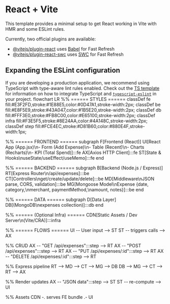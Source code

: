 # React + Vite

This template provides a minimal setup to get React working in Vite with HMR and some ESLint rules.

Currently, two official plugins are available:

- [@vitejs/plugin-react](https://github.com/vitejs/vite-plugin-react/blob/main/packages/plugin-react) uses [Babel](https://babeljs.io/) for Fast Refresh
- [@vitejs/plugin-react-swc](https://github.com/vitejs/vite-plugin-react/blob/main/packages/plugin-react-swc) uses [SWC](https://swc.rs/) for Fast Refresh

## Expanding the ESLint configuration

If you are developing a production application, we recommend using TypeScript with type-aware lint rules enabled. Check out the [TS template](https://github.com/vitejs/vite/tree/main/packages/create-vite/template-react-ts) for information on how to integrate TypeScript and [`typescript-eslint`](https://typescript-eslint.io) in your project.
flowchart LR
  %% ====== STYLES ======
  classDef fe fill:#E3F2FD,stroke:#1E88E5,color:#0D47A1,stroke-width:2px;
  classDef be fill:#E8F5E9,stroke:#43A047,color:#1B5E20,stroke-width:2px;
  classDef db fill:#FFF3E0,stroke:#FB8C00,color:#E65100,stroke-width:2px;
  classDef infra fill:#F3E5F5,stroke:#8E24AA,color:#4A148C,stroke-width:2px;
  classDef step fill:#FCE4EC,stroke:#D81B60,color:#880E4F,stroke-width:1px;

  %% ====== FRONTEND ======
  subgraph F[Frontend (React)]
    UI[React App (App.jsx)\n- Form (Add Expense)\n- Table (Recent)\n- Charts (Recharts)\n- KPI (Total Spend)]:::fe
    AX[Axios HTTP Client]:::fe
    ST[State & Hooks\nuseState/useEffect/useMemo]:::fe
  end

  %% ====== BACKEND ======
  subgraph B[Backend (Node.js / Express)]
    RT[Express Router\n/api/expenses]:::be
    CT[Controllers\nget/create/update/delete]:::be
    MD[Middleware\nJSON parse, CORS, validation]:::be
    MG[Mongoose Model\nExpense {date, category,\nmerchant, paymentMethod,\namount, notes}]:::be
  end

  %% ====== DATA ======
  subgraph D[Data Layer]
    DB[(MongoDB\nexpenses collection)]:::db
  end

  %% ====== (Optional Infra) ======
  CDN[Static Assets / Dev Server\n(Vite/CRA)]:::infra

  %% ====== FLOWS ======
  UI -- User input --> ST
  ST -- triggers calls --> AX

  %% CRUD
  AX -- "GET /api/expenses":::step --> RT
  AX -- "POST /api/expenses":::step --> RT
  AX -- "PUT /api/expenses/:id":::step --> RT
  AX -- "DELETE /api/expenses/:id":::step --> RT

  %% Express pipeline
  RT --> MD --> CT --> MG --> DB
  DB --> MG --> CT --> RT --> AX

  %% Render updates
  AX -- "JSON data":::step --> ST
  ST -- re-compute --> UI

  %% Assets
  CDN -. serves FE bundle .- UI
